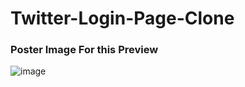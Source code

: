 # Twitter-Login-Page-Clone

### Poster Image For this Preview 
![image](https://user-images.githubusercontent.com/60023855/120812972-01466680-c53d-11eb-836c-460818225ed2.png)
